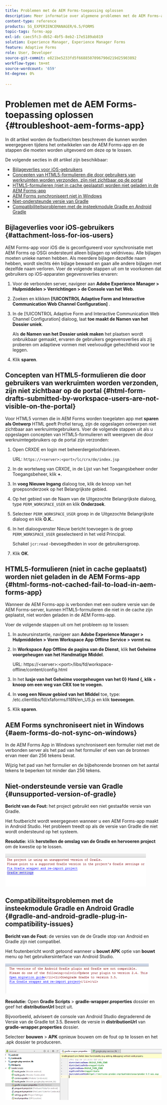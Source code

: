 ```yaml
---
title: Problemen met de AEM Forms-toepassing oplossen
description: Meer informatie over algemene problemen met de AEM Forms-app en hoe u deze kunt oplossen.
content-type: reference
products: SG_EXPERIENCEMANAGER/6.5/FORMS
topic-tags: forms-app
exl-id: caec5fc3-db52-4bf5-8eb2-17e5189ab819
solution: Experience Manager, Experience Manager Forms
feature: Adaptive Forms
role: User, Developer
source-git-commit: e821be5233fd5f6688507096790d219d25903892
workflow-type: tm+mt
source-wordcount: '659'
ht-degree: 0%

---
```


# Problemen met de AEM Forms-toepassing oplossen {#troubleshoot-aem-forms-app}

In dit artikel worden de foutberichten beschreven die kunnen worden weergegeven tijdens het ontwikkelen van de AEM Forms-app en de stappen die moeten worden uitgevoerd om deze op te lossen.

De volgende secties in dit artikel zijn beschikbaar:

* [Bijlageverlies voor iOS-gebruikers](/help/forms/using/issues-aem-forms-app.md#attachment-loss-for-ios-users)
* [Concepten van HTML5-formulieren die door gebruikers van werkruimten worden verzonden, zijn niet zichtbaar op de portal](/help/forms/using/issues-aem-forms-app.md#html-form-drafts-submitted-by-workspace-users-are-not-visible-on-the-portal)
* [HTML5-formulieren (niet in cache geplaatst) worden niet geladen in de AEM Forms-app](/help/forms/using/issues-aem-forms-app.md#html-forms-not-cached-fail-to-load-in-aem-forms-app)
* [AEM Forms synchroniseert niet in Windows](/help/forms/using/issues-aem-forms-app.md#aem-forms-do-not-sync-on-windows)
* [Niet-ondersteunde versie van Gradle](/help/forms/using/issues-aem-forms-app.md#unsupported-version-of-gradle)
* [Compatibiliteitsproblemen met de insteekmodule Gradle en Android Gradle](/help/forms/using/issues-aem-forms-app.md#gradle-and-android-gradle-plug-in-compatibility-issues)

## Bijlageverlies voor iOS-gebruikers {#attachment-loss-for-ios-users}

AEM Forms-app voor iOS die is geconfigureerd voor synchronisatie met AEM Forms op OSGi ondersteunt alleen bijlagen op veldniveau. Alle bijlagen moeten unieke namen hebben. Als meerdere bijlagen dezelfde naam hebben, wordt slechts één bijlage bewaard en gaan alle andere bijlagen met dezelfde naam verloren. Voer de volgende stappen uit om te voorkomen dat gebruikers op iOS-apparaten gegevensverlies ervaren:

1. Voor de verbonden server, navigeer aan **Adobe Experience Manager > Hulpmiddelen > Verrichtingen > de Console van het Web**.
1. Zoeken en klikken **[!UICONTROL Adaptive Form and Interactive Communication Web Channel Configuration]** .
1. In de [!UICONTROL Adaptive Form and Interactive Communication Web Channel Configuration] dialoog, laat **toe maakt de Namen van het Dossier uniek**.

   Als **de Namen van het Dossier uniek maken** het plaatsen wordt onbruikbaar gemaakt, ervaren de gebruikers gegevensverlies als zij proberen om adaptieve vormen met veelvoudige gehechtheid voor te leggen.

1. Klik **sparen**.

## Concepten van HTML5-formulieren die door gebruikers van werkruimten worden verzonden, zijn niet zichtbaar op de portal {#html-form-drafts-submitted-by-workspace-users-are-not-visible-on-the-portal}

Voor HTML5 vormen die in AEM Forms worden toegelaten app met **sparen als Ontwerp** HTML geeft Profiel terug, zijn de opgeslagen ontwerpen niet zichtbaar aan werkruimtegebruikers. Voer de volgende stappen uit als u opgeslagen concepten van HTML5-formulieren wilt weergeven die door werkruimtegebruikers op de portal zijn verzonden:

1. Open CRXDE en login met beheerdergeloofsbrieven.

   URL: `https://<server>:<port>/lc/crx/de/index.jsp`

1. In de wortelweg van CRXDE, in de Lijst van het Toegangsbeheer onder Toegangsbeheer, klik **+**.
1. In **voeg Nieuwe Ingang** dialoog toe, klik de knoop van het groepsonderzoek op het Belangrijkste gebied.
1. Op het gebied van de Naam van de Uitgezochte Belangrijkste dialoog, type `PERM_WORKSPACE_USER` en klik **Onderzoek**.
1. Selecteer `PERM_WORKSPACE_USER` groep in de Uitgezochte Belangrijkste dialoog en klik **O.K.**.
1. In het dialoogvenster Nieuw bericht toevoegen is de groep `PERM_WORKSPACE_USER` geselecteerd in het veld Principal.

   Schakel `jcr:read` -bevoegdheden in voor de gebruikersgroep.

1. Klik **OK**.

## HTML5-formulieren (niet in cache geplaatst) worden niet geladen in de AEM Forms-app {#html-forms-not-cached-fail-to-load-in-aem-forms-app}

Wanneer de AEM Forms-app is verbonden met een oudere versie van de AEM Forms-server, kunnen HTML5-formulieren die niet in de cache zijn geplaatst, niet worden geladen in de AEM Forms-app.

Voer de volgende stappen uit om het probleem op te lossen:

1. In auteursinstantie, navigeer aan **Adobe Experience Manager > Hulpmiddelen > Vorm Workspace App Offline Service > vormt nu**.
1. In **Workspace App Offline de pagina van de Dienst**, klik **het Geheime voorgeheugen van het Handmatige Middel**.

   URL: https://&lt;server>:&lt;port>/libs/fd/workspace-offline/content/config.html

1. In het **lusje van het Geheime voorgeheugen van het 0&rbrace; Hand &lbrace;, klik** + **knoop om een weg van CRX toe te voegen.**
1. In **voeg een Nieuw gebied van het Middel** toe, type: /etc.clientlibs/fd/xfaforms/I18N/en_US.js en klik **toevoegen**.
1. Klik **sparen**.

## AEM Forms synchroniseert niet in Windows {#aem-forms-do-not-sync-on-windows}

In de AEM Forms App in Windows synchroniseert een formulier niet met de verbonden server als het pad van het formulier of een van de bronnen ervan meer dan 256 tekens bevat.

Wijzig het pad van het formulier en de bijbehorende bronnen om het aantal tekens te beperken tot minder dan 256 tekens.

## Niet-ondersteunde versie van Gradle {#unsupported-version-of-gradle}

**Bericht van de Fout:** het project gebruikt een niet gestaafde versie van Gradle.

Het foutbericht wordt weergegeven wanneer u een AEM Forms-app maakt in Android Studio. Het probleem treedt op als de versie van Gradle die niet wordt ondersteund op het systeem.

**Resolutie:** klik **herstellen de omslag van de Gradle en hervoeren project** om de kwestie op te lossen.

![ gradle_unsupported_version ](assets/gradle_unsupported_version.png)

## Compatibiliteitsproblemen met de insteekmodule Gradle en Android Gradle {#gradle-and-android-gradle-plug-in-compatibility-issues}

**Bericht van de Fout:** de versies van de de Gradle stop van Android en Gradle zijn niet compatibel.

Het foutenbericht wordt getoond wanneer u **bouwt APK** optie van **bouwt** menu op het gebruikersinterface van Android Studio.

![ gradle_plugin_compatibility ](assets/gradle_plugin_compatibility.png)

**Resolutie:** Open **Gradle Scripts** > **gradle-wrapper.properties** dossier en geef het **distributionUrl** bezit uit.

Bijvoorbeeld, adviseert de console van Android Studio degraderend de Versie van de Gradle tot 3.5. Bewerk de versie in **distributionUrl** van **gradle-wrapper.properties** dossier.

Selecteer **bouwen** > **APK** opnieuw bouwen om de fout op te lossen en het .apk dossier te produceren.

![ gradle_wrapper_properties ](assets/gradle_wrapper_properties.png)
